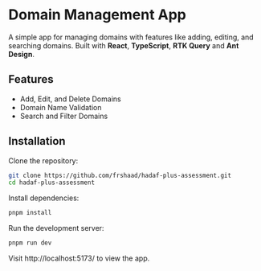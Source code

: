 # Domain Management App

A simple app for managing domains with features like adding, editing, and searching domains. Built with **React**, **TypeScript**, **RTK Query** and **Ant Design**.

## Features

- Add, Edit, and Delete Domains
- Domain Name Validation
- Search and Filter Domains

## Installation

Clone the repository:

```bash
git clone https://github.com/frshaad/hadaf-plus-assessment.git
cd hadaf-plus-assessment
```

Install dependencies:

```bash
pnpm install
```

Run the development server:

```bash
pnpm run dev
```

Visit http://localhost:5173/ to view the app.
